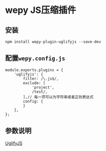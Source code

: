 # wepy JS压缩插件

## 安装

```
npm install wepy-plugin-uglifyjs --save-dev
```

## 配置`wepy.config.js`

```
module.exports.plugins = {
    'uglifyjs': {
        filter: /\.js$/,
        exclude: [
            'project',
            /test/,
        ],// 每一项可以为字符串或者正则表达式
        config: {
        }
    },
};
```


## 参数说明

[UglifyJS](https://github.com/mishoo/UglifyJS2)
